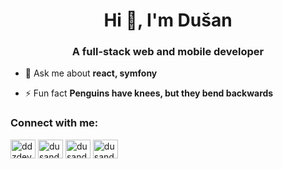 <h1 align="center">Hi 👋, I'm Dušan</h1>
<h3 align="center">A full-stack web and mobile developer</h3>

- 💬 Ask me about **react, symfony**

- ⚡ Fun fact **Penguins have knees, but they bend backwards**

<p align="left"> 
<h3 align="left">Connect with me:</h3>
<a href="https://twitter.com/ddzdev" target="blank"><img align="center" src="https://cdn.jsdelivr.net/npm/simple-icons@3.0.1/icons/twitter.svg" alt="ddzdev" height="30" width="40" /></a>
<a href="https://linkedin.com/in/dusandz" target="blank"><img align="center" src="https://cdn.jsdelivr.net/npm/simple-icons@3.0.1/icons/linkedin.svg" alt="dusandz" height="30" width="40" /></a>
<a href="https://fb.com/dusandz" target="blank"><img align="center" src="https://cdn.jsdelivr.net/npm/simple-icons@3.0.1/icons/facebook.svg" alt="dusandz" height="30" width="40" /></a>
<a href="https://instagram.com/dusandz" target="blank"><img align="center" src="https://cdn.jsdelivr.net/npm/simple-icons@3.0.1/icons/instagram.svg" alt="dusandz" height="30" width="40" /></a>
</p>
